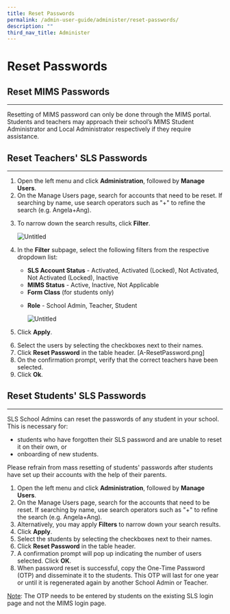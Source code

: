 ```yaml
---
title: Reset Passwords
permalink: /admin-user-guide/administer/reset-passwords/
description: ""
third_nav_title: Administer
---
```

<h1 id="reset-passwords">Reset Passwords</h1>
<h2 id="reset-mims-passwords-">Reset MIMS Passwords</h2>
<hr>
<p>Resetting of MIMS password can only be done through the MIMS portal. Students and teachers may approach their school’s MIMS Student Administrator and Local Administrator respectively if they require assistance.</p>
<h2 id="-reset-teachers-sls-passwords-"><strong>Reset Teachers' SLS Passwords</strong></h2>
<hr>
<ol>
<li>Open the left menu and click <strong>Administration</strong>, followed by <strong>Manage Users</strong>.</li>
<li>On the Manage Users page, search for accounts that need to be reset. If searching by name, use search operators such as "+" to refine the search (e.g. Angela+Ang).</li>
<li><p>To narrow down the search results, click <strong>Filter</strong>. </p>
<p> <img alt="Untitled" src="https://s3-us-west-2.amazonaws.com/secure.notion-static.com/064752e6-9dc5-4d13-8b25-e1d6f4a3d430/Untitled.png"></p>
</li>
<li><p>In the <strong>Filter</strong> subpage, select the following filters from the respective dropdown list:</p>
<ul>
<li><strong>SLS Account Status</strong> - Activated, Activated (Locked), Not Activated, Not Activated (Locked), Inactive</li>
<li><strong>MIMS Status</strong> - Active, Inactive, Not Applicable</li>
<li><strong>Form Class</strong> (for students only)</li>
<li><p><strong>Role</strong> - School Admin, Teacher, Student</p>
<p><img alt="Untitled" src="https://s3-us-west-2.amazonaws.com/secure.notion-static.com/90753c21-193f-414b-9a2d-ccb68abc09b0/Untitled.png"></p>
</li>
</ul>
</li>
<li><p>Click <strong>Apply</strong>.</p>
</li>
<li>Select the users by selecting the checkboxes next to their names.</li>
<li>Click <strong>Reset Password</strong> in the table header. [A-ResetPassword.png]</li>
<li>On the confirmation prompt, verify that the correct teachers have been selected.</li>
<li>Click <strong>Ok</strong>.</li>
</ol>
<h2 id="-reset-students-sls-passwords-"><strong>Reset Students' SLS Passwords</strong></h2>
<hr>
<p>SLS School Admins can reset the passwords of any student in your school. This is necessary for:</p>
<ul>
<li>students who have forgotten their SLS password and are unable to reset it on their own, or</li>
<li>onboarding of new students.</li>
</ul>
<p>Please refrain from mass resetting of students' passwords after students have set up their accounts with the help of their parents.</p>
<ol>
<li>Open the left menu and click <strong>Administration</strong>, followed by <strong>Manage Users</strong>.</li>
<li>On the Manage Users page, search for the accounts that need to be reset. If searching by name, use search operators such as "+" to refine the search (e.g. Angela+Ang).</li>
<li>Alternatively, you may apply <strong>Filters</strong> to narrow down your search results.</li>
<li>Click <strong>Apply</strong>.</li>
<li>Select the students by selecting the checkboxes next to their names. </li>
<li>Click <strong>Reset Password</strong> in the table header.</li>
<li>A confirmation prompt will pop up indicating the number of users selected. Click <strong>OK</strong>.</li>
<li>When password reset is successful, copy the One-Time Password (OTP) and disseminate it to the students. This OTP will last for one year or until it is regenerated again by another School Admin or Teacher.</li>
</ol>
<p><u>Note</u>: The OTP needs to be entered by students on the existing SLS login page and not the MIMS login page.</p>